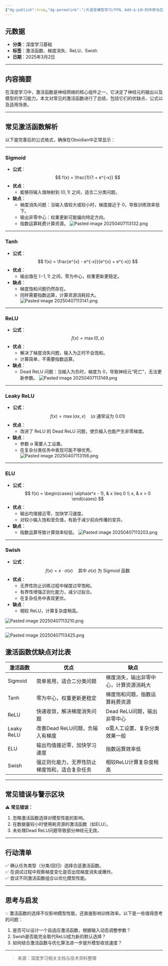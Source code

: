 ```yaml
---
{"dg-publish":true,"dg-permalink":"/大语言模型学习/FFN、Add-&-LN-的作用与应用/激活函数详解与比较：从Sigmoid到Swish","dg-home":false,"dg-description":"在此输入笔记的描述","dg-hide":false,"dg-hide-title":false,"dg-show-backlinks":true,"dg-show-local-graph":true,"dg-show-inline-title":true,"dg-pinned":false,"dg-passphrase":"在此输入访问密码","dg-enable-mathjax":false,"dg-enable-mermaid":false,"dg-enable-uml":false,"dg-note-icon":0,"dg-enable-dataview":false,"tags":["NLP"],"permalink":"/大语言模型学习/FFN、Add-&-LN-的作用与应用/激活函数详解与比较：从Sigmoid到Swish/","dgShowBacklinks":true,"dgShowLocalGraph":true,"dgShowInlineTitle":true,"dgPassFrontmatter":true,"noteIcon":0,"created":"2025-04-07T11:27:07.000+08:00","updated":"2025-04-13T13:06:02.000+08:00"}
---
```




## 元数据
- **分类**：深度学习基础
- **标签**：激活函数、梯度消失、ReLU、Swish
- **日期**：2025年3月2日

---



## 内容摘要
在深度学习中，激活函数是神经网络的核心组件之一，它决定了神经元的输出以及模型的学习能力。本文对常见的激活函数进行了总结，包括它们的优缺点、公式以及适用场景。

---



## 常见激活函数解析
以下是完善后的公式格式，确保在Obsidian中正常显示：

---

### Sigmoid
- **公式**：  
  $$
  f(x) = \frac{1}{1 + e^{-x}}
  $$
- **优点**：
  - 能够将输入值映射到 $(0,1)$ 之间，适合二分类问题。
- **缺点**：
  - 梯度消失问题：当输入值较大或较小时，梯度接近于 $0$，导致训练效率低下。
  - 输出非零中心：权重更新可能偏向特定方向。
  - 指数运算耗费计算资源。
![Pasted image 20250407113132.png](/img/user/%E9%99%84%E4%BB%B6/Pasted%20image%2020250407113132.png)
---


### Tanh
- **公式**：  
  $$
  f(x) = \frac{e^{x} - e^{-x}}{e^{x} + e^{-x}}
  $$
- **优点**：
  - 输出值在 $(-1,1)$ 之间，零为中心，权重更新更稳定。
- **缺点**：
  - 梯度饱和问题仍然存在。
  - 同样需要指数运算，计算资源消耗较大。
![Pasted image 20250407113141.png](/img/user/%E9%99%84%E4%BB%B6/Pasted%20image%2020250407113141.png)
---


### ReLU
- **公式**：  
  $$
  f(x) = \max(0, x)
  $$
- **优点**：
  - 解决了梯度消失问题，输入为正时不会饱和。
  - 计算简单，不需要指数运算。
- **缺点**：
  - Dead ReLU 问题：当输入为负时，梯度为 $0$，导致神经元“死亡”，无法更新参数。
![Pasted image 20250407113149.png](/img/user/%E9%99%84%E4%BB%B6/Pasted%20image%2020250407113149.png)
---


### Leaky ReLU
- **公式**：  
  $$
  f(x) = \max(\alpha x, x) \quad (\alpha\ \text{通常设为}\ 0.01)
  $$
- **优点**：
  - 改进了 ReLU 的 Dead ReLU 问题，使负输入也能产生非零梯度。
- **缺点**：
  - 参数 $\alpha$ 需要人工设置。
  - 在复杂分类任务中表现可能不够优秀。
![Pasted image 20250407113156.png](/img/user/%E9%99%84%E4%BB%B6/Pasted%20image%2020250407113156.png)
---


### ELU
- **公式**：  
  $$
  f(x) = 
  \begin{cases} 
  \alpha(e^x - 1), & x \leq 0 \\ 
  x, & x > 0 
  \end{cases}
  $$
- **优点**：
  - 输出均值接近零，加快学习速度。
  - 对较小输入饱和至负值，有助于减少前向传播的变异。
- **缺点**：
  - 指数运算导致计算效率较低。
![Pasted image 20250407113203.png](/img/user/%E9%99%84%E4%BB%B6/Pasted%20image%2020250407113203.png)
---


### Swish
- **公式**：  
  $$
  f(x) = x \cdot \sigma(x) \quad \text{其中}\ \sigma(x)\ \text{为 Sigmoid 函数}
  $$
- **优点**：
  - 无界性防止训练过程中梯度过早饱和。
  - 有界性增强正则化能力，减少过拟合。
  - 在复杂任务中表现更优。
- **缺点**：
  - 相较 ReLU，计算复杂度稍高。



![Pasted image 20250407113210.png](/img/user/%E9%99%84%E4%BB%B6/Pasted%20image%2020250407113210.png)

---
![Pasted image 20250407113425.png](/img/user/%E9%99%84%E4%BB%B6/Pasted%20image%2020250407113425.png)



## 激活函数优缺点对比表
| 激活函数       | 优点                      | 缺点                  |
| ---------- | ----------------------- | ------------------- |
| Sigmoid    | 简单易用，适合二分类问题            | 梯度消失，输出非零中心，计算资源消耗大 |
| Tanh       | 零为中心，权重更新更稳定            | 梯度饱和问题，指数运算耗费资源     |
| ReLU       | 快速收敛，解决梯度消失问题           | Dead ReLU问题，输出非零中心  |
| Leaky ReLU | 改善Dead ReLU问题，负输入有梯度    | α需人工设置，复杂分类效果一般     |
| ELU        | 输出均值接近零，加快学习速度          | 指数运算效率低             |
| Swish      | 强正则化能力，无界性防止梯度饱和，适合复杂任务 | 相较ReLU计算复杂度稍高       |

---



## 常见错误与警示区块
⚠️ **常见错误：**
1. 忽略激活函数选择对模型性能的影响。
2. 在数据量较小时使用耗资源的激活函数（如ELU）。
3. 未处理Dead ReLU问题导致部分神经元无效。

---



## 行动清单
✅ 确认任务类型（分类/回归）选择合适激活函数。  
✅ 在调试过程中观察梯度变化是否出现梯度消失或爆炸。  
✅ 尝试不同激活函数组合以优化模型性能。  

---



## 思考与启发
💡 激活函数的选择不仅影响模型性能，还直接影响训练效率。以下是一些值得思考的问题：
1. 是否可以设计一个自适应激活函数，根据输入动态调整参数？
2. Swish是否能完全取代ReLU成为新的默认选择？
3. 如何结合激活函数与优化算法进一步提升模型收敛速度？

---

> 来源：深度学习相关文档与技术资料整理
